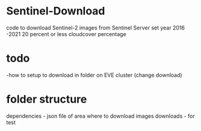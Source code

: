 # Sentinel-Download

code to download Sentinel-2 images from Sentinel Server 
set year 2016 -2021
20 percent or less cloudcover percentage


# todo
-how to setup to download in folder on EVE cluster (change download)

# folder structure
dependencies - json file of area where to download images
downloads - for test
